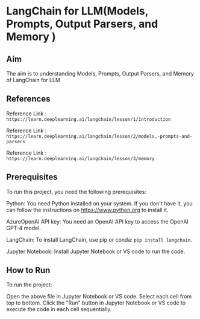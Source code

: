 # LangChain for LLM(Models, Prompts, Output Parsers, and Memory )

## Aim

The aim is to understanding Models, Prompts, Output Parsers, and Memory of LangChain for LLM

## References

Reference Link : `https://learn.deeplearning.ai/langchain/lesson/1/introduction`

Reference Link : `https://learn.deeplearning.ai/langchain/lesson/2/models,-prompts-and-parsers`

Reference Link : `https://learn.deeplearning.ai/langchain/lesson/3/memory`


## Prerequisites

To run this project, you need the following prerequisites:

Python: You need Python installed on your system. If you don't have it, you can follow the instructions on https://www.python.org to install it.

AzureOpenAI API key: You need an OpenAI API key to access the OpenAI GPT-4 model. 

LangChain: To install LangChain, use pip or conda: `pip install langchain`.

Jupyter Notebook: Install Jupyter Notebook or VS code to run the code.

## How to Run

To run the project:

Open the above file in Jupyter Notebook or VS code.
Select each cell from top to bottom.
Click the "Run" button in Jupyter Notebook or VS code to execute the code in each cell sequentially.
